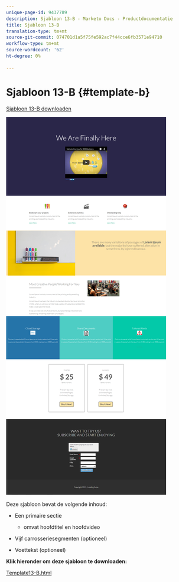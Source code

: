 ```yaml
---
unique-page-id: 9437789
description: Sjabloon 13-B - Marketo Docs - Productdocumentatie
title: Sjabloon 13-B
translation-type: tm+mt
source-git-commit: 074701d1a5f75fe592ac7f44cce6fb3571e94710
workflow-type: tm+mt
source-wordcount: '62'
ht-degree: 0%

---
```



# Sjabloon 13-B {#template-b}

[Sjabloon 13-B downloaden](https://docs.marketo.com/download/attachments/9437789/template-13b.html?version=1&amp;modificationdate=1438979980000&amp;api=v2)

![](assets/image2015-8-11-10-3a48-3a42.png)

Deze sjabloon bevat de volgende inhoud:

* Een primaire sectie

   * omvat hoofdtitel en hoofdvideo

* Vijf carrosseriesegmenten (optioneel)
* Voettekst (optioneel)

**Klik hieronder om deze sjabloon te downloaden:**

[Template13-B.html](https://docs.marketo.com/download/attachments/9437789/template-13b.html?version=1&amp;modificationdate=1438979980000&amp;api=v2)
